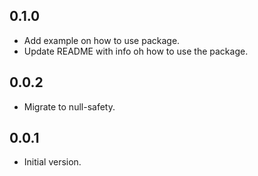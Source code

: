 ## 0.1.0

- Add example on how to use package.
- Update README with info oh how to use the package.

## 0.0.2

- Migrate to null-safety.

## 0.0.1

- Initial version.
